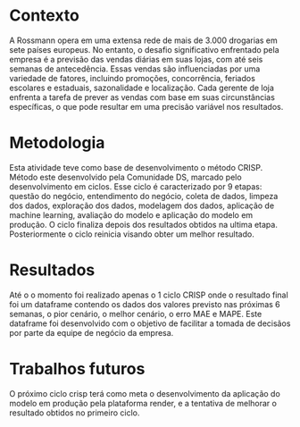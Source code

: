 # Contexto

A Rossmann opera em uma extensa rede de mais de 3.000 drogarias em sete países europeus. No entanto, o desafio significativo enfrentado pela empresa é a previsão das vendas diárias em suas lojas, com até seis semanas de antecedência. Essas vendas são influenciadas por uma variedade de fatores, incluindo promoções, concorrência, feriados escolares e estaduais, sazonalidade e localização. Cada gerente de loja enfrenta a tarefa de prever as vendas com base em suas circunstâncias específicas, o que pode resultar em uma precisão variável nos resultados.

# Metodologia

Esta atividade teve como base de desenvolvimento o método CRISP. Método este desenvolvido pela Comunidade DS, marcado pelo desenvolvimento em ciclos. Esse ciclo é caracterizado por 9 etapas: questão do negócio, entendimento do negócio, coleta de dados, limpeza dos dados, exploração dos dados, modelagem dos dados, aplicação de machine learning, avaliação do modelo e aplicação do modelo em produção. 
O ciclo finaliza depois dos resultados obtidos na ultima etapa. Posteriormente o ciclo reinicia visando obter um melhor resultado.

# Resultados

Até o o momento foi realizado apenas o 1 ciclo CRISP onde o resultado final foi um dataframe contendo os dados dos valores previsto nas próximas 6 semanas, o pior cenário, o melhor cenário, o erro MAE e MAPE. Este dataframe foi desenvolvido com o objetivo de facilitar a tomada de decisãos por parte da equipe de negócio da empresa.

# Trabalhos futuros

O próximo ciclo crisp terá como meta o desenvolvimento da aplicação do modelo em produção pela plataforma render, e a tentativa de melhorar o resultado obtidos no primeiro ciclo.
